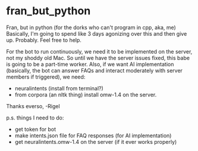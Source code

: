 # fran_but_python
Fran, but in python (for the dorks who can't program in cpp, aka, me)
Basically, I'm going to spend like 3 days agonizing over this and then give up. Probably. Feel free to help.

For the bot to run continuously, we need it to be implemented on the server, not my shoddy old Mac. So until we have the server issues fixed, this babe is going to be a part-time worker.
Also, if we want AI implementation (basically, the bot can answer FAQs and interact moderately with server members if triggered), we need:
- neuralintents (install from terminal?)
- from corpora (an nltk thing) install omw-1.4
on the server.

Thanks everso,
-Rigel

p.s. things I need to do:
- get token for bot
- make intents.json file for FAQ responses (for AI implementation)
- get neuralintents.omw-1.4 on the server (if it ever works properly)
